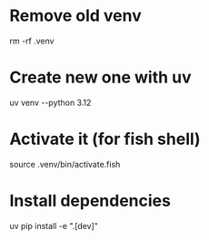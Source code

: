 # Remove old venv
rm -rf .venv

# Create new one with uv
uv venv --python 3.12

# Activate it (for fish shell)
source .venv/bin/activate.fish

# Install dependencies
uv pip install -e ".[dev]"
